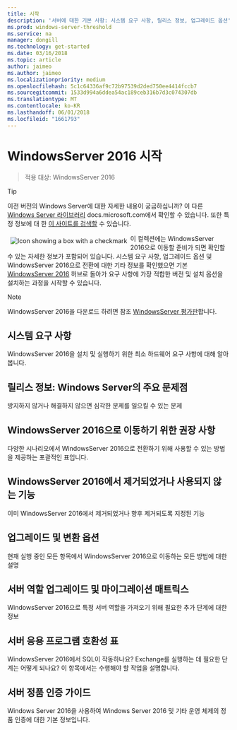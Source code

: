 ```yaml
---
title: 시작
description: '서버에 대한 기본 사항: 시스템 요구 사항, 릴리스 정보, 업그레이드 옵션'
ms.prod: windows-server-threshold
ms.service: na
manager: dongill
ms.technology: get-started
ms.date: 03/16/2018
ms.topic: article
author: jaimeo
ms.author: jaimeo
ms.localizationpriority: medium
ms.openlocfilehash: 5c1c64336af9c72b97539d2ded750ee4414fccb7
ms.sourcegitcommit: 1533d994a6ddea54ac189ceb316b7d3c074307db
ms.translationtype: MT
ms.contentlocale: ko-KR
ms.lasthandoff: 06/01/2018
ms.locfileid: "1661793"
---
```

# <a name="get-started-with-windows-server-2016"></a>WindowsServer 2016 시작

>적용 대상: WindowsServer 2016

>[!TIP]
> 이전 버전의 Windows Server에 대한 자세한 내용이 궁금하십니까? 이 다른 [Windows Server 라이브러리](/previous-versions/windows/) docs.microsoft.com에서 확인할 수 있습니다. 또한 특정 정보에 대 한 [이 사이트를 검색할](https://docs.microsoft.com/search/index?search=Windows+Server&dataSource=previousVersions) 수 있습니다.

<img src="../media/landing-icons/getstarted.png" style='float:left; padding:.5em;' alt="Icon showing a box with a checkmark"> 이 컬렉션에는 WindowsServer 2016으로 이동할 준비가 되면 확인할 수 있는 자세한 정보가 포함되어 있습니다. 시스템 요구 사항, 업그레이드 옵션 및 WindowsServer 2016으로 전환에 대한 기타 정보를 확인했으면 기본 [WindowsServer 2016](Windows-Server-2016.md) 허브로 돌아가 요구 사항에 가장 적합한 버전 및 설치 옵션을 설치하는 과정을 시작할 수 있습니다. 

>[!Note]
> WindowsServer 2016을 다운로드 하려면 참조 [WindowsServer 평가판](https://www.microsoft.com/evalcenter/evaluate-windows-server-2016)합니다.


## [<a name="system-requirements"></a>시스템 요구 사항](system-requirements.md)
WindowsServer 2016을 설치 및 실행하기 위한 최소 하드웨어 요구 사항에 대해 알아봅니다.

## [<a name="release-notes-important-issues-in-windows-server"></a>릴리스 정보: Windows Server의 주요 문제점](Windows-Server-2016-GA-Release-Notes.md)
방지하지 않거나 해결하지 않으면 심각한 문제를 일으킬 수 있는 문제

## [<a name="recommendations-for-moving-to-windows-server-2016"></a>WindowsServer 2016으로 이동하기 위한 권장 사항](Recommendations-moving-to-Server2016.md)
다양한 시나리오에서 WindowsServer 2016으로 전환하기 위해 사용할 수 있는 방법을 제공하는 포괄적인 표입니다.

## [<a name="features-removed-or-deprecated-in--windows-server-2016"></a>WindowsServer 2016에서 제거되었거나 사용되지 않는 기능](deprecated-features.md)
이미 WindowsServer 2016에서 제거되었거나 향후 제거되도록 지정된 기능

## [<a name="upgrade-and-conversion-options"></a>업그레이드 및 변환 옵션](Supported-Upgrade-Paths.md)
현재 실행 중인 모든 항목에서 WindowsServer 2016으로 이동하는 모든 방법에 대한 설명

## [<a name="server-role-upgrade-and-migration-matrix"></a>서버 역할 업그레이드 및 마이그레이션 매트릭스](Server-Role-Upgradeability-Table.md)
WindowsServer 2016으로 특정 서버 역할을 가져오기 위해 필요한 추가 단계에 대한 정보

## [<a name="server-application-compatibility-table"></a>서버 응용 프로그램 호환성 표](Server-Application-Compatibility.md)
WindowsServer 2016에서 SQL이 작동하나요? Exchange를 실행하는 데 필요한 단계는 어떻게 되나요? 이 항목에서는 수행해야 할 작업을 설명합니다.

## [<a name="server-activation-guide"></a>서버 정품 인증 가이드](Server-2016-activation.md)
Windows Server 2016을 사용하여 Windows Server 2016 및 기타 운영 체제의 정품 인증에 대한 기본 정보입니다.


